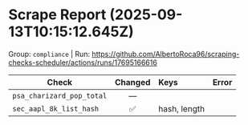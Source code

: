# Scrape Report (2025-09-13T10:15:12.645Z)

Group: `compliance`  |  Run: https://github.com/AlbertoRoca96/scraping-checks-scheduler/actions/runs/17695166616

| Check | Changed | Keys | Error |
|---|:---:|:--|:--|
| `psa_charizard_pop_total` | — |  |  |
| `sec_aapl_8k_list_hash` | ✅ | hash, length |  |

